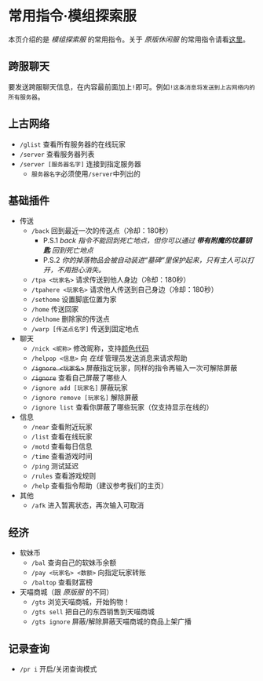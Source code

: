 [survival]: /mc-servers/vanilla.md#survival
[creative]: /mc-servers/vanilla.md#creative
[modded]: /mc-servers/modded.md

# 常用指令·模组探索服

本页介绍的是 *模组探索服* 的常用指令。关于 *原版休闲服* 的常用指令请看[这里](/welcome/commands.md)。

## 跨服聊天

要发送跨服聊天信息，在内容最前面加上`!`即可。例如`!这条消息将发送到上古网络内的所有服务器`。

## 上古网络

- `/glist` 查看所有服务器的在线玩家
- `/server` 查看服务器列表
- `/server [服务器名字]` 连接到指定服务器
  - `服务器名字`必须使用`/server`中列出的

## 基础插件

- 传送
  - `/back` 回到最近一次的传送点（冷却：180秒）
    - P.S.1 *back 指令不能回到死亡地点，但你可以通过 **带有附魔的坟墓钥匙** 回到死亡地点*
    - P.S.2 *你的掉落物品会被自动装进“墓碑”里保护起来，只有主人可以打开，不用担心消失。*
  - `/tpa <玩家名>` 请求传送到他人身边（冷却：180秒）
  - `/tpahere <玩家名>` 请求他人传送到自己身边（冷却：180秒）
  - `/sethome` 设置脚底位置为家
  - `/home` 传送回家
  - `/delhome` 删除家的传送点
  - `/warp [传送点名字]` 传送到固定地点
- 聊天
  - `/nick <昵称>` 修改昵称，支持[颜色代码](/plugins/chatutil.md)
  - `/helpop <信息>` 向 *在线* 管理员发送消息来请求帮助
  - ~~`/ignore <玩家名>`~~ 屏蔽指定玩家，同样的指令再输入一次可解除屏蔽
  - ~~`/ignore`~~ 查看自己屏蔽了哪些人
  - `/ignore add [玩家名]` 屏蔽玩家
  - `/ignore remove [玩家名]` 解除屏蔽
  - `/ignore list` 查看你屏蔽了哪些玩家（仅支持显示在线的）
- 信息
  - `/near` 查看附近玩家
  - `/list` 查看在线玩家
  - `/motd` 查看每日信息
  - `/time` 查看游戏时间
  - `/ping` 测试延迟
  - `/rules` 查看游戏规则
  - `/help` 查看指令帮助（建议参考我们的主页）
- 其他
  - `/afk` 进入暂离状态，再次输入可取消

## 经济

- 软妹币
  - `/bal` 查询自己的软妹币余额
  - `/pay <玩家名> <数额>` 向指定玩家转账
  - `/baltop` 查看财富榜
- 天喵商城（跟 *原版服* 的不同）
  - `/gts` 浏览天喵商城，开始购物！
  - `/gts sell` 把自己的东西销售到天喵商城
  - `/gts ignore` 屏蔽/解除屏蔽天喵商城的商品上架广播

## 记录查询

- `/pr i` 开启/关闭查询模式
